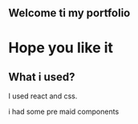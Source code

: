 ## Welcome ti my portfolio

# Hope you like it

## What i used?
I used react and css.

i had some pre maid components
